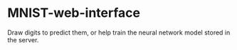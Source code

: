 # MNIST-web-interface
Draw digits to predict them, or help train the neural network model stored in the server.
